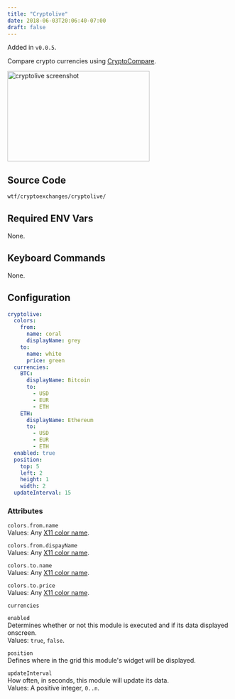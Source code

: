 ```yaml
---
title: "Cryptolive"
date: 2018-06-03T20:06:40-07:00
draft: false
---
```


Added in `v0.0.5`.

Compare crypto currencies using [CryptoCompare](https://cryptocompare.com).

<img src="/imgs/modules/cryptolive.png" width="320" height="203" alt="cryptolive screenshot" />

## Source Code

```bash
wtf/cryptoexchanges/cryptolive/
```

## Required ENV Vars

None.

## Keyboard Commands

None.

## Configuration

```yaml
cryptolive:
  colors:
    from:
      name: coral
      displayName: grey
    to:
      name: white
      price: green
  currencies:
    BTC:
      displayName: Bitcoin
      to:
        - USD
        - EUR
        - ETH
    ETH:
      displayName: Ethereum
      to:
        - USD
        - EUR
        - ETH
  enabled: true
  position:
    top: 5
    left: 2
    height: 1
    width: 2
  updateInterval: 15
```

### Attributes

`colors.from.name` <br />
Values: Any <a href="https://en.wikipedia.org/wiki/X11_color_names">X11
color name</a>.

`colors.from.dispayName` <br />
Values: Any <a href="https://en.wikipedia.org/wiki/X11_color_names">X11
color name</a>.

`colors.to.name` <br />
Values: Any <a href="https://en.wikipedia.org/wiki/X11_color_names">X11
color name</a>.

`colors.to.price` <br />
Values: Any <a href="https://en.wikipedia.org/wiki/X11_color_names">X11
color name</a>.

`currencies` <br />

`enabled` <br />
Determines whether or not this module is executed and if its data displayed onscreen. <br />
Values: `true`, `false`.

`position` <br />
Defines where in the grid this module's widget will be displayed. <br />

`updateInterval` <br />
How often, in seconds, this module will update its data. <br />
Values: A positive integer, `0..n`.

